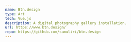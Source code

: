 ```yaml
---
name: Btn.design
type: Art
tech: Vue.js
description: A digital photography gallery installation.
url: https://www.btn.design/
repo: https://github.com/samuliri/btn.design
---
```

